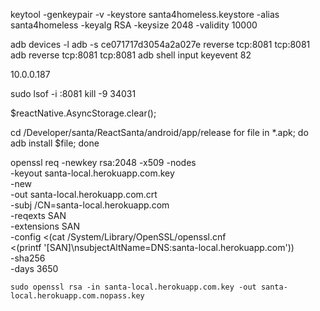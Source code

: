 keytool -genkeypair -v -keystore santa4homeless.keystore -alias santa4homeless -keyalg RSA -keysize 2048 -validity 10000


adb devices -l
adb -s ce071717d3054a2a027e reverse tcp:8081 tcp:8081
adb reverse tcp:8081 tcp:8081
adb shell input keyevent 82

10.0.0.187

sudo lsof -i :8081
kill -9 34031

$reactNative.AsyncStorage.clear();

cd /Developer/santa/ReactSanta/android/app/release
for file in *.apk; do adb install $file; done


openssl req -newkey rsa:2048 -x509 -nodes \
    -keyout santa-local.herokuapp.com.key \
    -new \
    -out santa-local.herokuapp.com.crt \
    -subj /CN=santa-local.herokuapp.com \
    -reqexts SAN \
    -extensions SAN \
    -config <(cat /System/Library/OpenSSL/openssl.cnf \
        <(printf '[SAN]\nsubjectAltName=DNS:santa-local.herokuapp.com')) \
    -sha256 \
    -days 3650

    sudo openssl rsa -in santa-local.herokuapp.com.key -out santa-local.herokuapp.com.nopass.key
